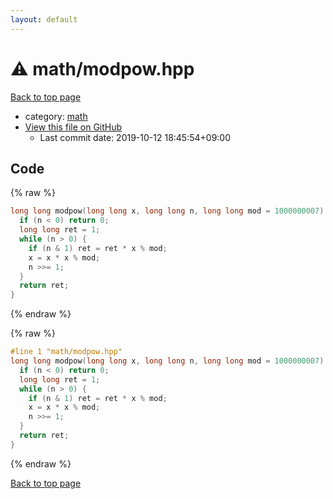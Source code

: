 ```yaml
---
layout: default
---
```


<!-- mathjax config similar to math.stackexchange -->
<script type="text/javascript" async
  src="https://cdnjs.cloudflare.com/ajax/libs/mathjax/2.7.5/MathJax.js?config=TeX-MML-AM_CHTML">
</script>
<script type="text/x-mathjax-config">
  MathJax.Hub.Config({
    TeX: { equationNumbers: { autoNumber: "AMS" }},
    tex2jax: {
      inlineMath: [ ['$','$'] ],
      processEscapes: true
    },
    "HTML-CSS": { matchFontHeight: false },
    displayAlign: "left",
    displayIndent: "2em"
  });
</script>

<script type="text/javascript" src="https://cdnjs.cloudflare.com/ajax/libs/jquery/3.4.1/jquery.min.js"></script>
<script src="https://cdn.jsdelivr.net/npm/jquery-balloon-js@1.1.2/jquery.balloon.min.js" integrity="sha256-ZEYs9VrgAeNuPvs15E39OsyOJaIkXEEt10fzxJ20+2I=" crossorigin="anonymous"></script>
<script type="text/javascript" src="../../assets/js/copy-button.js"></script>
<link rel="stylesheet" href="../../assets/css/copy-button.css" />


# :warning: math/modpow.hpp

<a href="../../index.html">Back to top page</a>

* category: <a href="../../index.html#7e676e9e663beb40fd133f5ee24487c2">math</a>
* <a href="{{ site.github.repository_url }}/blob/master/math/modpow.hpp">View this file on GitHub</a>
    - Last commit date: 2019-10-12 18:45:54+09:00




## Code

<a id="unbundled"></a>
{% raw %}
```cpp
long long modpow(long long x, long long n, long long mod = 1000000007) {
  if (n < 0) return 0;
  long long ret = 1;
  while (n > 0) {
    if (n & 1) ret = ret * x % mod;
    x = x * x % mod;
    n >>= 1;
  }
  return ret;
}
```
{% endraw %}

<a id="bundled"></a>
{% raw %}
```cpp
#line 1 "math/modpow.hpp"
long long modpow(long long x, long long n, long long mod = 1000000007) {
  if (n < 0) return 0;
  long long ret = 1;
  while (n > 0) {
    if (n & 1) ret = ret * x % mod;
    x = x * x % mod;
    n >>= 1;
  }
  return ret;
}

```
{% endraw %}

<a href="../../index.html">Back to top page</a>

